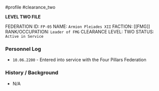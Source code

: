 #profile #clearance_two 

**LEVEL TWO FILE**

FEDERATION ID: `FP-05`
NAME: `Armion Pleiades XII`
FACTION: [[FMG]]
RANK/OCCUPATION: `Leader of FMG`
CLEARANCE LEVEL: TWO
STATUS: `Active in Service`

### Personnel Log
- `10.06.2200` - Entered into service with the Four Pillars Federation

### History / Background
- N/A
